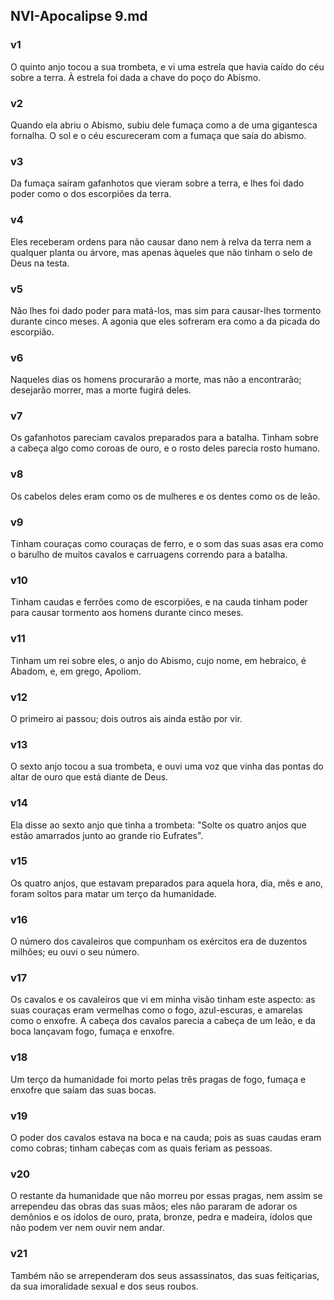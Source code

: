 ## NVI-Apocalipse 9.md
### v1
 O quinto anjo tocou a sua trombeta, e vi uma estrela que havia caído do céu sobre a terra. À estrela foi dada a chave do poço do Abismo.
### v2
 Quando ela abriu o Abismo, subiu dele fumaça como a de uma gigantesca fornalha. O sol e o céu escureceram com a fumaça que saía do abismo.
### v3
 Da fumaça saíram gafanhotos que vieram sobre a terra, e lhes foi dado poder como o dos escorpiões da terra.
### v4
 Eles receberam ordens para não causar dano nem à relva da terra nem a qualquer planta ou árvore, mas apenas àqueles que não tinham o selo de Deus na testa.
### v5
 Não lhes foi dado poder para matá-los, mas sim para causar-lhes tormento durante cinco meses. A agonia que eles sofreram era como a da picada do escorpião.
### v6
 Naqueles dias os homens procurarão a morte, mas não a encontrarão; desejarão morrer, mas a morte fugirá deles.
### v7
 Os gafanhotos pareciam cavalos preparados para a batalha. Tinham sobre a cabeça algo como coroas de ouro, e o rosto deles parecia rosto humano.
### v8
 Os cabelos deles eram como os de mulheres e os dentes como os de leão.
### v9
 Tinham couraças como couraças de ferro, e o som das suas asas era como o barulho de muitos cavalos e carruagens correndo para a batalha.
### v10
 Tinham caudas e ferrões como de escorpiões, e na cauda tinham poder para causar tormento aos homens durante cinco meses.
### v11
 Tinham um rei sobre eles, o anjo do Abismo, cujo nome, em hebraico, é Abadom, e, em grego, Apoliom.
### v12
 O primeiro ai passou; dois outros ais ainda estão por vir.
### v13
 O sexto anjo tocou a sua trombeta, e ouvi uma voz que vinha das pontas do altar de ouro que está diante de Deus.
### v14
 Ela disse ao sexto anjo que tinha a trombeta: "Solte os quatro anjos que estão amarrados junto ao grande rio Eufrates".
### v15
 Os quatro anjos, que estavam preparados para aquela hora, dia, mês e ano, foram soltos para matar um terço da humanidade.
### v16
 O número dos cavaleiros que compunham os exércitos era de duzentos milhões; eu ouvi o seu número.
### v17
 Os cavalos e os cavaleiros que vi em minha visão tinham este aspecto: as suas couraças eram vermelhas como o fogo, azul-escuras, e amarelas como o enxofre. A cabeça dos cavalos parecia a cabeça de um leão, e da boca lançavam fogo, fumaça e enxofre.
### v18
 Um terço da humanidade foi morto pelas três pragas de fogo, fumaça e enxofre que saíam das suas bocas.
### v19
 O poder dos cavalos estava na boca e na cauda; pois as suas caudas eram como cobras; tinham cabeças com as quais feriam as pessoas.
### v20
 O restante da humanidade que não morreu por essas pragas, nem assim se arrependeu das obras das suas mãos; eles não pararam de adorar os demônios e os ídolos de ouro, prata, bronze, pedra e madeira, ídolos que não podem ver nem ouvir nem andar.
### v21
 Também não se arrependeram dos seus assassinatos, das suas feitiçarias, da sua imoralidade sexual e dos seus roubos.
